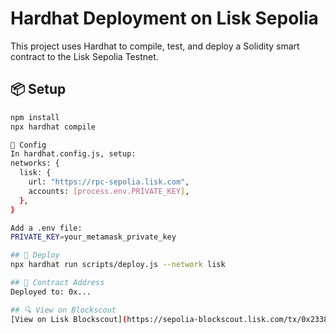 # Hardhat Deployment on Lisk Sepolia

This project uses Hardhat to compile, test, and deploy a Solidity smart contract to the Lisk Sepolia Testnet.

## 📦 Setup
```bash
npm install
npx hardhat compile

🔧 Config
In hardhat.config.js, setup:
networks: {
  lisk: {
    url: "https://rpc-sepolia.lisk.com",
    accounts: [process.env.PRIVATE_KEY],
  },
}

Add a .env file:
PRIVATE_KEY=your_metamask_private_key

## 🚀 Deploy
npx hardhat run scripts/deploy.js --network lisk

## 🔗 Contract Address
Deployed to: 0x...

## 🔍 View on Blockscout
[View on Lisk Blockscout](https://sepolia-blockscout.lisk.com/tx/0x23389178e01d0b3aff172a7ac92126e209f8d5206ae779e421ea898889bd6087)
